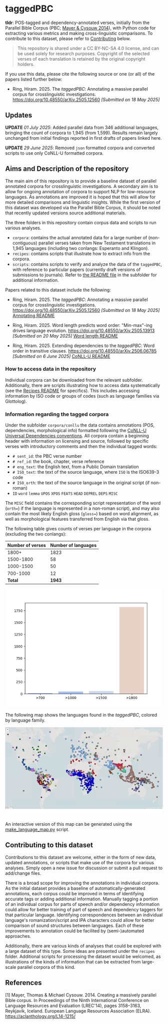 # taggedPBC

**tldr**: POS-tagged and dependency-annotated verses, initially from the Parallel Bible Corpus (PBC; [Mayer & Cysouw 2014](#1)), with Python code for extracting various metrics and making cross-linguistic comparisons. To contribute to this dataset, please refer to [Contributing](#contributing-to-this-dataset) below.

> This repository is shared under a CC BY-NC-SA 4.0 license, and can be used solely for research purposes. Copyright of the selected verses of each translation is retained by the original copyright holders.

If you use this data, please cite the following source or one (or all) of the papers listed further below:

- Ring, Hiram. 2025. The *taggedPBC*: Annotating a massive parallel corpus for crosslinguistic investigations. https://doi.org/10.48550/arXiv.2505.12560 *[Submitted on 18 May 2025]*

## Updates

**UPDATE** *01 July 2025*: Added parallel data from 346 additional languages, bringing the count of corpora to 1,945 (from 1,599). Results remain largely unchanged from initial findings reported in first drafts of papers linked here. 

**UPDATE** *29 June 2025*: Removed `json` formatted corpora and converted scripts to use only CoNLL-U formatted corpora. 

## Aims and Description of the repository

The main aim of this repository is to provide a baseline dataset of parallel annotated corpora for crosslinguistic investigations. A secondary aim is to allow for ongoing annotation of corpora to support NLP for low-resource languages. As annotations are improved it is hoped that this will allow for more detailed comparisons and linguistic insights. While the first version of this dataset was developed via the Parallel Bible Corpus, it should be noted that recently updated versions source additional materials.

The three folders in this repository contain corpus data and scripts to run various analyses.

- `corpora`: contains the actual annotated data for a large number of (non-contiguous) parallel verses taken from New Testament translations in 1,945 languages (including two conlangs: Esperanto and Klingon).
- `recipes`: contains scripts that illustrate how to extract info from the corpora.
- `scripts`: contains scripts to verify and analyze the data of the `taggedPBC`, with reference to particular papers (currently draft versions of submissions to journals). Refer to [the README file](scripts/README.md) in the subfolder for additional information.

Papers related to this dataset include the following:

- Ring, Hiram. 2025. The *taggedPBC*: Annotating a massive parallel corpus for crosslinguistic investigations. https://doi.org/10.48550/arXiv.2505.12560 *[Submitted on 18 May 2025]* [Annotating README](scripts/annotating_readme.md)

- Ring, Hiram. 2025. Word length predicts word order: "Min-max"-ing drives language evolution. https://doi.org/10.48550/arXiv.2505.13913 *[Submitted on 20 May 2025]* [Word length README](scripts/wordlength_readme.md)

- Ring, Hiram. 2025. Extending dependencies to the *taggedPBC*: Word order in transitive clauses. https://doi.org/10.48550/arXiv.2506.06785 *[Submitted on 6 June 2025]* [CoNLL-U README](scripts/conllu_readme.md)


### How to access data in the repository

Individual corpora can be downloaded from the relevant subfolder. Additionally, there are scripts illustrating how to access data systematically (see the [Recipes README](recipes/README.md) for specifics). This includes accessing information by ISO code or groups of codes (such as language families via Glottolog).

### Information regarding the tagged corpora

Under the subfolder `corpora/conllu` the data contains annotations (POS, dependencies, morphological info) formatted following the [CoNLL-U Universal Dependencies conventions](https://universaldependencies.org/format.html). All corpora contain a beginning header with information on licensing and source, followed by specific verses with introductory comments and then the individual tagged words:

- `# sent_id`: the PBC verse number
- `# ref_id`: the book, chapter, verse reference
- `# eng_text`: the English text, from a Public Domain translation
- `# ISO_text`: the text of the source language, where `ISO` is the ISO639-3 code
- `# ISO_orth`: the text of the source language in the original script (if non-roman)
- `ID`	`word`	`lemma`	`UPOS`	`XPOS` `FEATS`	`HEAD`	`DEPREL`	`DEPS`	`MISC`

 The `MISC` field contains the corresponding script representation of the word (`orth=`) if the language is represented in a non-roman script), and may also contain the most likely English gloss (`gloss=`) based on word alignment, as well as morphological features transferred from English via that gloss.


The following table gives counts of verses per language in the corpora (excluding the two conlangs):

|Number of verses|Number of languages|
|--|--|
|1800+|1823|
|1500-1800|58|
|1000-1500|50|
|700-1000|12|
|**Total**|**1943**|

![Verse counts in corpora](scripts/data/output/plots_distr/hist-Verse_counts.png)

The following map shows the languages found in the *taggedPBC*, colored by language family.

![Languages in the taggedPBC](recipes/map.png)

An interactive version of this map can be generated using the [make_language_map.py](recipes/make_language_map.py) script.

## Contributing to this dataset <a name="contributing-to-this-dataset"></a>

Contributions to this dataset are welcome, either in the form of new data, updated annotations, or scripts that make use of the corpora for various analyses. Simply open a new issue for discussion or submit a pull request to add/change files.

There is a broad scope for improving the annotations in individual corpora. As the initial dataset provides a baseline of automatically-generated annotations, each corpus could be improved in terms of identifying accurate tags or adding additional information. Manually tagging a portion of an individual corpus for parts of speech and/or dependency information could allow for better training of part of speech and dependency taggers for that particular language. Identifying correspondences between an individual language's romanization/script and IPA characters could allow for better comparison of sound structures between languages. Each of these improvements to annotation could be facilited by (semi-)automated approaches.

Additionally, there are various kinds of analyses that could be explored with a large dataset of this type. Some ideas are presented under the `recipes` folder. Additional scripts for processing the dataset would be welcomed, as illustrations of the kinds of information that can be extracted from large-scale parallel corpora of this kind.

## References <a name="references"></a>

<a id="1">[1]</a>
Mayer, Thomas & Michael Cysouw. 2014. Creating a massively parallel Bible corpus. In Proceedings of the Ninth International Conference on Language Resources and Evaluation (LREC'14), pages 3158–3163, Reykjavik, Iceland. European Language Resources Association (ELRA). https://aclanthology.org/L14-1215/  

